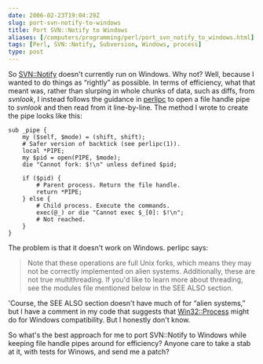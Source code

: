 ```yaml
--- 
date: 2006-02-23T19:04:29Z
slug: port-svn-notify-to-windows
title: Port SVN::Notify to Windows
aliases: [/computers/programming/perl/port_svn_notify_to_windows.html]
tags: [Perl, SVN::Notify, Subversion, Windows, process]
type: post
---
```


So [SVN::Notify] doesn't currently run on Windows. Why not? Well, because I
wanted to do things as “rightly” as possible. In terms of efficiency, what that
meant was, rather than slurping in whole chunks of data, such as diffs, from
*svnlook*, I instead follows the guidance in [perlipc] to open a file handle
pipe to *svnlook* and then read from it line-by-line. The method I wrote to
create the pipe looks like this:

    sub _pipe {
        my ($self, $mode) = (shift, shift);
        # Safer version of backtick (see perlipc(1)).
        local *PIPE;
        my $pid = open(PIPE, $mode);
        die "Cannot fork: $!\n" unless defined $pid;

        if ($pid) {
            # Parent process. Return the file handle.
            return *PIPE;
        } else {
            # Child process. Execute the commands.
            exec(@_) or die "Cannot exec $_[0]: $!\n";
            # Not reached.
        }
    }

The problem is that it doesn't work on Windows. perlipc says:

> Note that these operations are full Unix forks, which means they may not be
> correctly implemented on alien systems. Additionally, these are not true
> multithreading. If you'd like to learn more about threading, see the modules
> file mentioned below in the SEE ALSO section.

'Course, the SEE ALSO section doesn't have much of for “alien systems,” but I
have a comment in my code that suggests that [Win32::Process] might do for
Windows compatibility. But I honestly don't know.

So what's the best approach for me to port SVN::Notify to Windows while keeping
file handle pipes around for efficiency? Anyone care to take a stab at it, with
tests for Winows, and send me a patch?

  [SVN::Notify]: http://search.cpan.org/dist/SVN-Notify/ "SVN::Notify on CPAN"
  [perlipc]: http://search.cpan.org/dist/perl/pod/perlipc.pod#Safe_Pipe_Opens
    "Read about Safe Pipe Opens in the perlipc documentation"
  [Win32::Process]: http://search.cpan.org/dist/libwin32/Process/Process.pm
    "Win32::Process on CPAN"
